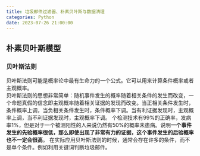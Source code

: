 ```yaml
---
title: 垃圾邮件过滤器、朴素贝叶斯与数据清理
categories: Python
date: 2023-07-26 21:00:00
---
```


## 朴素贝叶斯模型
### 贝叶斯法则
贝叶斯法则可能是概率论中最有生命力的一个公式。它可以用来计算条件概率或者主观概率。  
贝叶斯法则的思想非常简单：随机事件发生的概率随着相关条件的发生而改变，一个命题真假的信念即主观概率随着相关证据的发现而改变。当正相关条件发生时，条件概率上调，当负相关条件发生时，条件概率下调。当有利证据发现时，主观概率上调，当不利证据发现时，主观概率下调。
个检测技术有99%的正确率，发病率1%，但是对于一个被测阳性的人来说仍然有50%的概率未患病。说明**一个事件发生的先验概率很低，那么即使出现了非常有力的证据，这个事件发生的后验概率也不一定会很高**。
在实际应用贝叶斯法则的时候，通常会存在许多的条件，而不是单个条件。例如利用关键词判断垃圾邮件。